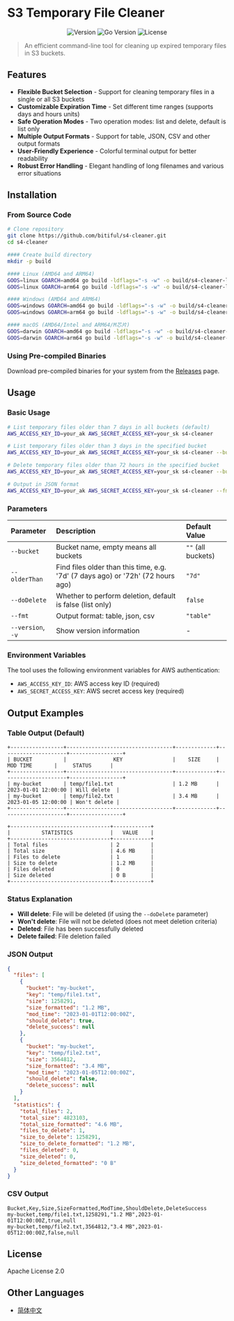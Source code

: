 # S3 Temporary File Cleaner

<div align="center">

![Version](https://img.shields.io/badge/version-0.1.0-blue.svg)
![Go Version](https://img.shields.io/badge/go-%3E%3D1.16-blue.svg)
![License](https://img.shields.io/badge/license-Apache%202.0-green.svg)

</div>

> An efficient command-line tool for cleaning up expired temporary files in S3 buckets.

## Features

- **Flexible Bucket Selection** - Support for cleaning temporary files in a single or all S3 buckets
- **Customizable Expiration Time** - Set different time ranges (supports days and hours units)
- **Safe Operation Modes** - Two operation modes: list and delete, default is list only
- **Multiple Output Formats** - Support for table, JSON, CSV and other output formats
- **User-Friendly Experience** - Colorful terminal output for better readability
- **Robust Error Handling** - Elegant handling of long filenames and various error situations

## Installation

### From Source Code

```bash
# Clone repository
git clone https://github.com/bitiful/s4-cleaner.git
cd s4-cleaner

#### Create build directory
mkdir -p build

#### Linux (AMD64 and ARM64)
GOOS=linux GOARCH=amd64 go build -ldflags="-s -w" -o build/s4-cleaner-linux-amd64 .
GOOS=linux GOARCH=arm64 go build -ldflags="-s -w" -o build/s4-cleaner-linux-arm64 .

#### Windows (AMD64 and ARM64)
GOOS=windows GOARCH=amd64 go build -ldflags="-s -w" -o build/s4-cleaner-windows-amd64.exe .
GOOS=windows GOARCH=arm64 go build -ldflags="-s -w" -o build/s4-cleaner-windows-arm64.exe .

#### macOS (AMD64/Intel and ARM64/M芯片)
GOOS=darwin GOARCH=amd64 go build -ldflags="-s -w" -o build/s4-cleaner-macos-intel .
GOOS=darwin GOARCH=arm64 go build -ldflags="-s -w" -o build/s4-cleaner-macos-apple-silicon .
```

### Using Pre-compiled Binaries

Download pre-compiled binaries for your system from the [Releases](https://github.com/bitiful/s4-cleaner/releases) page.

## Usage

### Basic Usage

```bash
# List temporary files older than 7 days in all buckets (default)
AWS_ACCESS_KEY_ID=your_ak AWS_SECRET_ACCESS_KEY=your_sk s4-cleaner

# List temporary files older than 3 days in the specified bucket
AWS_ACCESS_KEY_ID=your_ak AWS_SECRET_ACCESS_KEY=your_sk s4-cleaner --bucket=my-bucket --olderThan=3d

# Delete temporary files older than 72 hours in the specified bucket
AWS_ACCESS_KEY_ID=your_ak AWS_SECRET_ACCESS_KEY=your_sk s4-cleaner --bucket=my-bucket --olderThan=72h --doDelete

# Output in JSON format
AWS_ACCESS_KEY_ID=your_ak AWS_SECRET_ACCESS_KEY=your_sk s4-cleaner --fmt=json
```

### Parameters

| Parameter | Description | Default Value |
|:-----------|:-------------|:---------------|
| `--bucket` | Bucket name, empty means all buckets | `""` (all buckets) |
| `--olderThan` | Find files older than this time, e.g. '7d' (7 days ago) or '72h' (72 hours ago) | `"7d"` |
| `--doDelete` | Whether to perform deletion, default is false (list only) | `false` |
| `--fmt` | Output format: table, json, csv | `"table"` |
| `--version`, `-v` | Show version information | - |

### Environment Variables

The tool uses the following environment variables for AWS authentication:

- `AWS_ACCESS_KEY_ID`: AWS access key ID (required)
- `AWS_SECRET_ACCESS_KEY`: AWS secret access key (required)

## Output Examples

### Table Output (Default)

```
+-----------------+----------------------------------+-------------+---------------------+-----------------+
| BUCKET          |               KEY                |    SIZE     |      MOD TIME       |     STATUS      |
+-----------------+----------------------------------+-------------+---------------------+-----------------+
| my-bucket       | temp/file1.txt                   | 1.2 MB      | 2023-01-01 12:00:00 | Will delete  |
| my-bucket       | temp/file2.txt                   | 3.4 MB      | 2023-01-05 12:00:00 | Won't delete |
+-----------------+----------------------------------+-------------+---------------------+-----------------+

+--------------------------------+------------+
|          STATISTICS            |   VALUE    |
+--------------------------------+------------+
| Total files                    | 2          |
| Total size                     | 4.6 MB     |
| Files to delete                | 1          |
| Size to delete                 | 1.2 MB     |
| Files deleted                  | 0          |
| Size deleted                   | 0 B        |
+--------------------------------+------------+
```

### Status Explanation

- **Will delete**: File will be deleted (if using the `--doDelete` parameter)
- **Won't delete**: File will not be deleted (does not meet deletion criteria)
- **Deleted**: File has been successfully deleted
- **Delete failed**: File deletion failed

### JSON Output

```json
{
  "files": [
    {
      "bucket": "my-bucket",
      "key": "temp/file1.txt",
      "size": 1258291,
      "size_formatted": "1.2 MB",
      "mod_time": "2023-01-01T12:00:00Z",
      "should_delete": true,
      "delete_success": null
    },
    {
      "bucket": "my-bucket",
      "key": "temp/file2.txt",
      "size": 3564812,
      "size_formatted": "3.4 MB",
      "mod_time": "2023-01-05T12:00:00Z",
      "should_delete": false,
      "delete_success": null
    }
  ],
  "statistics": {
    "total_files": 2,
    "total_size": 4823103,
    "total_size_formatted": "4.6 MB",
    "files_to_delete": 1,
    "size_to_delete": 1258291,
    "size_to_delete_formatted": "1.2 MB",
    "files_deleted": 0,
    "size_deleted": 0,
    "size_deleted_formatted": "0 B"
  }
}
```

### CSV Output

```
Bucket,Key,Size,SizeFormatted,ModTime,ShouldDelete,DeleteSuccess
my-bucket,temp/file1.txt,1258291,"1.2 MB",2023-01-01T12:00:00Z,true,null
my-bucket,temp/file2.txt,3564812,"3.4 MB",2023-01-05T12:00:00Z,false,null
```

## License

Apache License 2.0

## Other Languages

- [简体中文](README.md)
